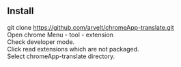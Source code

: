 Install
---
git clone https://github.com/arvelt/chromeApp-translate.git  
Open chrome Menu - tool - extension  
Check developer mode.  
Click read extensions which are not packaged.  
Select chromeApp-translate directory.  

